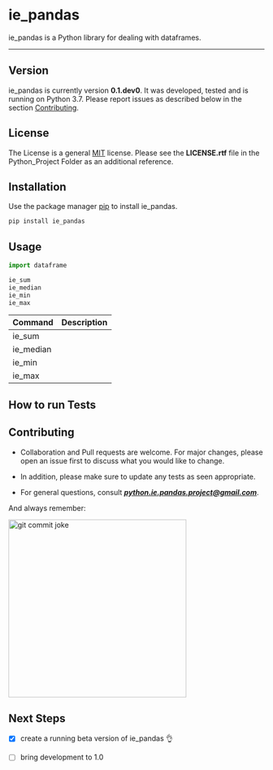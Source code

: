 # ie_pandas #

ie_pandas is a Python library for dealing with dataframes.

----

## Version ##

ie_pandas is currently version **0.1.dev0**. It was developed, tested and is running on Python 3.7. Please report issues as described below in the section [Contributing](#Contributing "Go to Contributing").

## License ##

The License is a general [MIT](https://choosealicense.com/licenses/mit/) license. Please see the **LICENSE.rtf** file in the Python_Project Folder as an additional reference.

## Installation ##

Use the package manager [pip](https://pip.pypa.io/en/stable/) to install ie_pandas. 

```bash
pip install ie_pandas
```

## Usage ##

```python
import dataframe

ie_sum
ie_median
ie_min
ie_max
```

Command      | Description
-------------| -------------
ie_sum       |
ie_median    |
ie_min       |
ie_max       |

## How to run Tests ##

## Contributing ##

* Collaboration and Pull requests are welcome. For major changes, please open an issue first to discuss what you would like to change.

* In addition, please make sure to update any tests as seen appropriate.

* For general questions, consult ***python.ie.pandas.project@gmail.com***.

And always remember:

<img src="https://codefluegel.com/wp-content/uploads/2017/05/in-case-of-fire-1-git-commit-2-git-push-3-leave-building2.png" alt="git commit joke" width="350">

## Next Steps ##

- [x] create a running beta version of ie_pandas :ok_hand:
- [ ] bring development to 1.0

